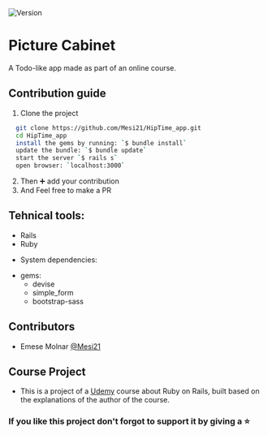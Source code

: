 <img alt="Version" src="https://img.shields.io/badge/version-1.0.0-blue.svg?cacheSeconds=2592000" />

# Picture Cabinet

A Todo-like app made as part of an online course.

## Contribution guide

1. Clone the project
```bash
  git clone https://github.com/Mesi21/HipTime_app.git
  cd HipTime_app
  install the gems by running: `$ bundle install`
  update the bundle: `$ bundle update`
  start the server `$ rails s`
  open browser: `localhost:3000`
```

2. Then :heavy_plus_sign: add your contribution
3. And Feel free to make a PR

## Tehnical tools:

- Rails
- Ruby

* System dependencies:
- gems: 
    - devise
    - simple_form
    - bootstrap-sass

## Contributors

- Emese Molnar [@Mesi21](https://github.com/Mesi21)

## Course Project

- This is a project of a [Udemy](https://www.udemy.com/) course about Ruby on Rails, built based on the explanations of the author of the course. 

### If you like this project don't forgot to support it by giving a :star: 